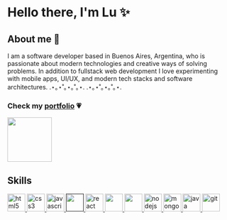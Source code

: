 # Hello there, I'm Lu ✨
## About me 👾
I am a software developer based in Buenos Aires, Argentina, who is passionate about modern technologies and creative ways of solving problems.
In addition to fullstack web development I love experimenting with mobile apps, UI/UX, and modern tech stacks and software architectures.
.⋆｡⋆˚｡⋆｡˚｡⋆.        .⋆｡⋆˚｡⋆｡˚｡⋆.
### Check my <a href="https://luanavallejos.vercel.app" target="_blank">portfolio</a> 💗
<div><img width="100px" src="https://media.giphy.com/media/d82D8JUDFm7Hy0ApzO/giphy.gif" /></div>

## Skills
<a href="https://www.w3.org/html/" target="_blank"> <img src="https://cdn.jsdelivr.net/gh/devicons/devicon/icons/html5/html5-original.svg" alt="html5" width="40" height="40"/> </a> 
<a href="https://www.w3schools.com/css/" target="_blank"> <img src="https://cdn.jsdelivr.net/gh/devicons/devicon/icons/css3/css3-original.svg" alt="css3" width="40" height="40"/> </a>
<a href="https://developer.mozilla.org/en-US/docs/Web/JavaScript" target="_blank"> <img src="https://cdn.jsdelivr.net/gh/devicons/devicon/icons/javascript/javascript-original.svg"  alt="javascript" width="40" height="40"/> </a>
<a href="" target="_blank">  <img src="https://cdn.jsdelivr.net/gh/devicons/devicon/icons/typescript/typescript-original.svg" alt="" width="40" height="40"/> </a>
<a href="https://es.reactjs.org/" target="_blank"><img src="https://cdn.jsdelivr.net/gh/devicons/devicon/icons/react/react-original.svg" alt="react" width="40" height="40" />
</a>
<a href="https://mui.com/" target="_blank">  <img src="https://cdn.jsdelivr.net/gh/devicons/devicon/icons/materialui/materialui-original.svg" alt="" width="40" height="40"/> </a><a href="https://nextjs.org/" target="_blank">  <img src="https://cdn.jsdelivr.net/gh/devicons/devicon/icons/nextjs/nextjs-original.svg" alt="" width="40" height="40"/> </a>
<a href="https://nodejs.org/es/" target="_blank"><img src="https://cdn.jsdelivr.net/gh/devicons/devicon/icons/nodejs/nodejs-original.svg" alt="nodejs" width="40" height="40" />
</a>
<a href="https://www.mongodb.com/" target="_blank"><img src="https://cdn.jsdelivr.net/gh/devicons/devicon/icons/mongodb/mongodb-original.svg" alt="mongodb" width="40" height="40" />
</a>
<a href="https://www.java.com/es/" target="_blank"><img src="https://cdn.jsdelivr.net/gh/devicons/devicon/icons/java/java-original.svg" alt="java" width="40" height="40"/>
</a>
<a href="https://git-scm.com/" target="_blank"> <img src="https://www.vectorlogo.zone/logos/git-scm/git-scm-icon.svg" alt="git" width="40" height="40"/> </a> 
